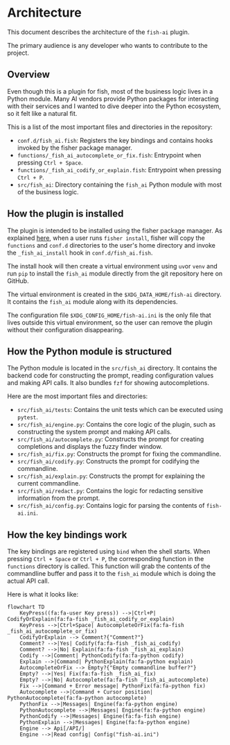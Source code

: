 # Architecture

This document describes the architecture of the `fish-ai` plugin.

The primary audience is any developer who wants to contribute to the
project.

## Overview

Even though this is a plugin for fish, most of the business logic
lives in a Python module. Many AI vendors provide Python packages
for interacting with their services and I wanted to dive deeper
into the Python ecosystem, so it felt like a natural fit.

This is a list of the most important files and directories in the
repository:

- `conf.d/fish_ai.fish`: Registers the key bindings and contains hooks
invoked by the fisher package manager.
- `functions/_fish_ai_autocomplete_or_fix.fish`: Entrypoint when pressing
`Ctrl + Space`.
- `functions/_fish_ai_codify_or_explain.fish`: Entrypoint when pressing
`Ctrl + P`.
- `src/fish_ai`: Directory containing the `fish_ai` Python module with most
of the business logic.

## How the plugin is installed

The plugin is intended to be installed using the fisher package manager.
As explained [here](https://github.com/jorgebucaran/fisher/blob/main/README.md#creating-a-plugin),
when a user runs `fisher install`, fisher will copy
the `functions` and `conf.d` directories to the user's home directory and
invoke the `_fish_ai_install` hook in `conf.d/fish_ai.fish`.

The install hook will then create a virtual environment using `uv`or `venv`
and run `pip` to install the `fish_ai` module directly from the git repository
here on GitHub.

The virtual environment is created in the `$XDG_DATA_HOME/fish-ai` directory. It
contains the `fish_ai` module along with its dependencies.

The configuration file `$XDG_CONFIG_HOME/fish-ai.ini` is the only file that lives
outside this virtual environment, so the user can remove the plugin without
their configuration disappearing.

## How the Python module is structured

The Python module is located in the `src/fish_ai` directory. It contains
the backend code for constructing the prompt, reading configuration values
and making API calls. It also bundles `fzf` for showing autocompletions.

Here are the most important files and directories:

- `src/fish_ai/tests`: Contains the unit tests which can be executed
using `pytest`.
- `src/fish_ai/engine.py`: Contains the core logic of the plugin, such as
constructing the system prompt and making API calls.
- `src/fish_ai/autocomplete.py`: Constructs the prompt for creating
completions and displays the fuzzy finder window.
- `src/fish_ai/fix.py`: Constructs the prompt for fixing the commandline.
- `src/fish_ai/codify.py`: Constructs the prompt for codifying the commandline.
- `src/fish_ai/explain.py`: Constructs the prompt for explaining the current
commandline.
- `src/fish_ai/redact.py`: Contains the logic for redacting sensitive information
from the prompt.
- `src/fish_ai/config.py`: Contains logic for parsing the contents of `fish-ai.ini`.

## How the key bindings work

The key bindings are registered using `bind` when the shell starts. When
pressing `Ctrl + Space` or `Ctrl + P`, the corresponding function in
the `functions` directory is called. This function will grab the contents
of the commandline buffer and pass it to the `fish_ai` module which is
doing the actual API call.

Here is what it looks like:

```mermaid
flowchart TD
    KeyPress((fa:fa-user Key press)) -->|Ctrl+P| CodifyOrExplain(fa:fa-fish _fish_ai_codify_or_explain)
    KeyPress -->|Ctrl+Space| AutocompleteOrFix(fa:fa-fish _fish_ai_autocomplete_or_fix)
    CodifyOrExplain --> Comment?{"Comment?"}
    Comment? -->|Yes| Codify(fa:fa-fish _fish_ai_codify)
    Comment? -->|No| Explain(fa:fa-fish _fish_ai_explain)
    Codify -->|Comment| PythonCodify(fa:fa-python codify)
    Explain -->|Command| PythonExplain(fa:fa-python explain)
    AutocompleteOrFix --> Empty?{"Empty commandline buffer?"}
    Empty? -->|Yes| Fix(fa:fa-fish _fish_ai_fix)
    Empty? -->|No| Autocomplete(fa:fa-fish _fish_ai_autocomplete)
    Fix -->|Command + Error message| PythonFix(fa:fa-python fix)
    Autocomplete -->|Command + Cursor position| PythonAutocomplete(fa:fa-python autocomplete)
    PythonFix -->|Messages| Engine(fa:fa-python engine)
    PythonAutocomplete -->|Messages| Engine(fa:fa-python engine)
    PythonCodify -->|Messages| Engine(fa:fa-fish engine)
    PythonExplain -->|Messages| Engine(fa:fa-python engine)
    Engine --> Api[/API/]
    Engine -->|Read config| Config("fish-ai.ini")
```
